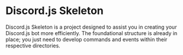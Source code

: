 # Discord.js Skeleton
Discord.js Skeleton is a project designed to assist you in creating your Discord.js bot more efficiently. The foundational structure is already in place; you just need to develop commands and events within their respective directories.
